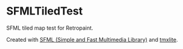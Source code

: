 # SFMLTiledTest
SFML tiled map test for Retropaint.

Created with [SFML (Simple and Fast Multimedia Library)](https://www.sfml-dev.org/) and [tmxlite](https://github.com/fallahn/tmxlite).

